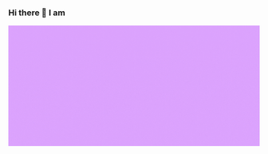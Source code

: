### Hi there 👋  I am 

<img src="https://github.com/Krishnaflutter/Krishnaflutter/blob/main/Krishna%20header.gif" alt="Hi I am Krishna Ashok">
<!--
**Krishnaflutter/Krishnaflutter** is a ✨ _special_ ✨ repository because its `README.md` (this file) appears on your GitHub profile.

Here are some ideas to get you started:

- 🔭 I’m currently working on ...
- 🌱 I’m currently learning ...
- 👯 I’m looking to collaborate on ...
- 🤔 I’m looking for help with ...
- 💬 Ask me about ...
- 📫 How to reach me: ...
- 😄 Pronouns: ...
- ⚡ Fun fact: ...
-->
